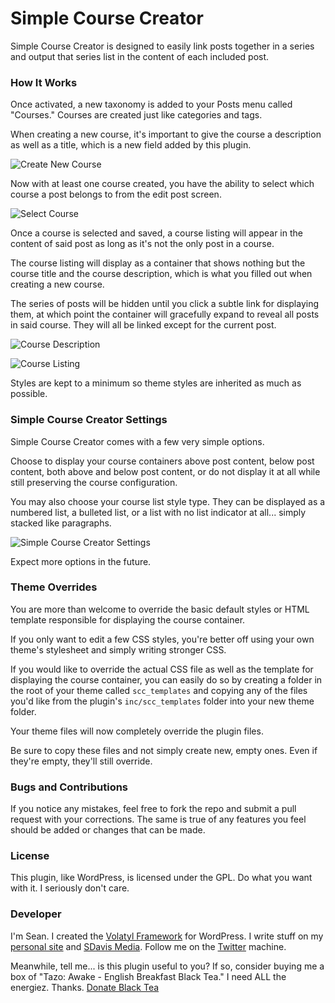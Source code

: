 Simple Course Creator
=====================

Simple Course Creator is designed to easily link posts together in a series and output that series list in the content of each included post.

### How It Works

Once activated, a new taxonomy is added to your Posts menu called "Courses." Courses are created just like categories and tags.

When creating a new course, it's important to give the course a description as well as a title, which is a new field added by this plugin.

![Create New Course](http://seandavis.co/wp-content/uploads/2014/02/Screen-Shot-2014-02-24-at-2.44.16-PM.png)

Now with at least one course created, you have the ability to select which course a post belongs to from the edit post screen.

![Select Course](http://seandavis.co/wp-content/uploads/2014/02/Screen-Shot-2014-02-24-at-2.47.48-PM.png)

Once a course is selected and saved, a course listing will appear in the content of said post as long as it's not the only post in a course.

The course listing will display as a container that shows nothing but the course title and the course description, which is what you filled out when creating a new course.

The series of posts will be hidden until you click a subtle link for displaying them, at which point the container will gracefully expand to reveal all posts in said course. They will all be linked except for the current post.

![Course Description](http://seandavis.co/wp-content/uploads/2014/02/Screen-Shot-2014-02-24-at-2.54.45-PM.png)

![Course Listing](http://seandavis.co/wp-content/uploads/2014/02/Screen-Shot-2014-02-24-at-2.55.54-PM.png)

Styles are kept to a minimum so theme styles are inherited as much as possible.

### Simple Course Creator Settings

Simple Course Creator comes with a few very simple options.

Choose to display your course containers above post content, below post content, both above and below post content, or do not display it at all while still preserving the course configuration.

You may also choose your course list style type. They can be displayed as a numbered list, a bulleted list, or a list with no list indicator at all... simply stacked like paragraphs.

![Simple Course Creator Settings](http://seandavis.co/wp-content/uploads/2014/02/simple-course-creator-settings.png)

Expect more options in the future.

### Theme Overrides

You are more than welcome to override the basic default styles or HTML template responsible for displaying the course container.

If you only want to edit a few CSS styles, you're better off using your own theme's stylesheet and simply writing stronger CSS.

If you would like to override the actual CSS file as well as the template for displaying the course container, you can easily do so by creating a folder in the root of your theme called `scc_templates` and copying any of the files you'd like from the plugin's `inc/scc_templates` folder into your new theme folder. 

Your theme files will now completely override the plugin files.

Be sure to copy these files and not simply create new, empty ones. Even if they're empty, they'll still override.

### Bugs and Contributions

If you notice any mistakes, feel free to fork the repo and submit a pull request with your corrections. The same is true of any features you feel should be added or changes that can be made. 

### License

This plugin, like WordPress, is licensed under the GPL. Do what you want with it. I seriously don't care. 

### Developer

I'm Sean. I created the [Volatyl Framework](http://volatylthemes.com) for WordPress. I write stuff on my [personal site](http://seandavis.co) and [SDavis Media](http://sdavismedia.com). Follow me on the [Twitter](http://sdvs.me/twitter) machine.

Meanwhile, tell me... is this plugin useful to you? If so, consider buying me a box of "Tazo: Awake - English Breakfast Black Tea." I need ALL the energiez. Thanks. [Donate Black Tea](https://www.paypal.com/cgi-bin/webscr?cmd=_s-xclick&hosted_button_id=52HQDSEUA542S)
